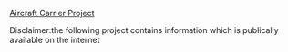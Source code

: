 <a href="AircraftCarrier.cpp">Aircraft Carrier Project</a>
<p>Disclaimer:the following project contains information which is publically available on the internet
</p>

